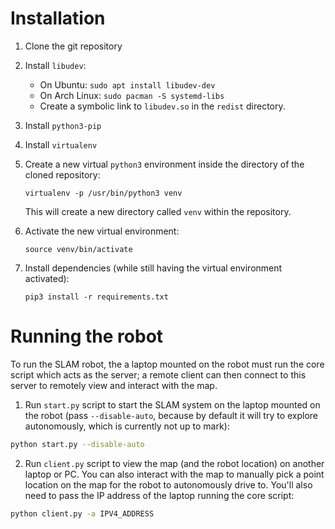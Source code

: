 # Installation

1. Clone the git repository
2. Install `libudev`:
    - On Ubuntu: `sudo apt install libudev-dev`
    - On Arch Linux: `sudo pacman -S systemd-libs`
    - Create a symbolic link to `libudev.so` in the `redist` directory.
3. Install `python3-pip`
4. Install `virtualenv`
5. Create a new virtual `python3` environment inside the directory of the cloned
   repository:

   `virtualenv -p /usr/bin/python3 venv`

   This will create a new directory called `venv` within the repository.
6. Activate the new virtual environment:

   `source venv/bin/activate`
7. Install dependencies (while still having the virtual environment activated):

   `pip3 install -r requirements.txt`

# Running the robot

To run the SLAM robot, the a laptop mounted on the robot must run the core
script which acts as the server; a remote client can then connect to this
server to remotely view and interact with the map.

1. Run `start.py` script to start the SLAM system on the laptop mounted on the
   robot (pass `--disable-auto`, because by default it will try to explore 
   autonomously, which is currently not up to mark):

```bash
python start.py --disable-auto
```

2. Run `client.py` script to view the map (and the robot location) on another
   laptop or PC. You can also interact with the map to manually pick a point
   location on the map for the robot to autonomously drive to. You'll also need
   to pass the IP address of the laptop running the core script:

```bash
python client.py -a IPV4_ADDRESS
```
